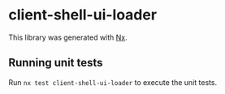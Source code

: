 # client-shell-ui-loader

This library was generated with [Nx](https://nx.dev).

## Running unit tests

Run `nx test client-shell-ui-loader` to execute the unit tests.
